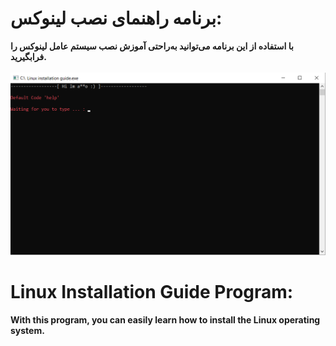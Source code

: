 # برنامه راهنمای نصب لینوکس:
**با استفاده از این برنامه می‌توانید به‌راحتی آموزش نصب سیستم عامل لینوکس را فرابگیرید.**
<br>
<br>
![اسکرین‌شات](https://raw.githubusercontent.com/adko1396/Linuxinstallationguide/refs/heads/main/Preview.png)
<br>
# Linux Installation Guide Program:
**With this program, you can easily learn how to install the Linux operating system.**
